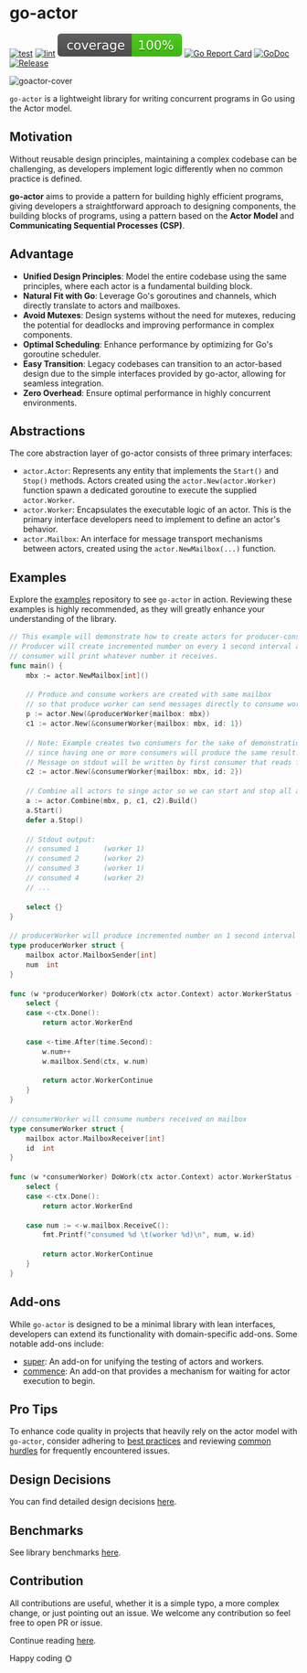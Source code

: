 # go-actor

[![test](https://github.com/vladopajic/go-actor/actions/workflows/test.yml/badge.svg?branch=main)](https://github.com/vladopajic/go-actor/actions/workflows/test.yml)
[![lint](https://github.com/vladopajic/go-actor/actions/workflows/lint.yml/badge.svg?branch=main)](https://github.com/vladopajic/go-actor/actions/workflows/lint.yml)
[![coverage](https://raw.githubusercontent.com/vladopajic/go-actor/badges/.badges/main/coverage.svg)](./.testcoverage.yml)
[![Go Report Card](https://goreportcard.com/badge/github.com/vladopajic/go-actor?cache=v1)](https://goreportcard.com/report/github.com/vladopajic/go-actor)
[![GoDoc](https://godoc.org/github.com/vladopajic/go-actor?status.svg)](https://godoc.org/github.com/vladopajic/go-actor)
[![Release](https://img.shields.io/github/v/release/vladopajic/go-actor?color=%23007ec6)](https://github.com/vladopajic/go-actor/releases/latest)

![goactor-cover](https://user-images.githubusercontent.com/4353513/185381081-2e2a07f3-c13a-4946-a250-b2cbe6588f60.png)

`go-actor` is a lightweight library for writing concurrent programs in Go using the Actor model.


## Motivation

Without reusable design principles, maintaining a complex codebase can be challenging, as developers implement logic differently when no common practice is defined.

**go-actor** aims to provide a pattern for building highly efficient programs, giving developers a straightforward approach to designing components, the building blocks of programs, using a pattern based on the **Actor Model** and **Communicating Sequential Processes (CSP)**.

## Advantage

- **Unified Design Principles**: Model the entire codebase using the same principles, where each actor is a fundamental building block.
- **Natural Fit with Go**: Leverage Go's goroutines and channels, which directly translate to actors and mailboxes.
- **Avoid Mutexes**: Design systems without the need for mutexes, reducing the potential for deadlocks and improving performance in complex components.
- **Optimal Scheduling**: Enhance performance by optimizing for Go's goroutine scheduler.
-  **Easy Transition**: Legacy codebases can transition to an actor-based design due to the simple interfaces provided by go-actor, allowing for seamless integration.
- **Zero Overhead**: Ensure optimal performance in highly concurrent environments.


## Abstractions

The core abstraction layer of go-actor consists of three primary interfaces:

- `actor.Actor`: Represents any entity that implements the `Start()` and `Stop()` methods. Actors created using the `actor.New(actor.Worker)` function spawn a dedicated goroutine to execute the supplied `actor.Worker`.
- `actor.Worker`: Encapsulates the executable logic of an actor. This is the primary interface developers need to implement to define an actor's behavior.
- `actor.Mailbox`: An interface for message transport mechanisms between actors, created using the `actor.NewMailbox(...)` function.


## Examples

Explore the [examples](https://github.com/vladopajic/go-actor-examples) repository to see `go-actor` in action. Reviewing these examples is highly recommended, as they will greatly enhance your understanding of the library.


```go
// This example will demonstrate how to create actors for producer-consumer use case.
// Producer will create incremented number on every 1 second interval and
// consumer will print whatever number it receives.
func main() {
	mbx := actor.NewMailbox[int]()

	// Produce and consume workers are created with same mailbox
	// so that produce worker can send messages directly to consume worker
	p := actor.New(&producerWorker{mailbox: mbx})
	c1 := actor.New(&consumerWorker{mailbox: mbx, id: 1})

	// Note: Example creates two consumers for the sake of demonstration
	// since having one or more consumers will produce the same result. 
	// Message on stdout will be written by first consumer that reads from mailbox.
	c2 := actor.New(&consumerWorker{mailbox: mbx, id: 2})

	// Combine all actors to singe actor so we can start and stop all at once
	a := actor.Combine(mbx, p, c1, c2).Build()
	a.Start()
	defer a.Stop()
	
	// Stdout output:
	// consumed 1      (worker 1)
	// consumed 2      (worker 2)
	// consumed 3      (worker 1)
	// consumed 4      (worker 2)
	// ...

	select {}
}

// producerWorker will produce incremented number on 1 second interval
type producerWorker struct {
	mailbox actor.MailboxSender[int]
	num  int
}

func (w *producerWorker) DoWork(ctx actor.Context) actor.WorkerStatus {
	select {
	case <-ctx.Done():
		return actor.WorkerEnd

	case <-time.After(time.Second):
		w.num++
		w.mailbox.Send(ctx, w.num)

		return actor.WorkerContinue
	}
}

// consumerWorker will consume numbers received on mailbox
type consumerWorker struct {
	mailbox actor.MailboxReceiver[int]
	id  int
}

func (w *consumerWorker) DoWork(ctx actor.Context) actor.WorkerStatus {
	select {
	case <-ctx.Done():
		return actor.WorkerEnd

	case num := <-w.mailbox.ReceiveC():
		fmt.Printf("consumed %d \t(worker %d)\n", num, w.id)

		return actor.WorkerContinue
	}
}
```

## Add-ons

While `go-actor` is designed to be a minimal library with lean interfaces, developers can extend its functionality with domain-specific add-ons. Some notable add-ons include:

- [super](https://github.com/vladopajic/go-super-actor): An add-on for unifying the testing of actors and workers.
- [commence](https://github.com/vladopajic/go-actor-commence): An add-on that provides a mechanism for waiting for actor execution to begin.


## Pro Tips

To enhance code quality in projects that heavily rely on the actor model with `go-actor`, consider adhering to [best practices](./docs/best_practices.md) and reviewing [common hurdles](./docs/common_hurdles.md) for frequently encountered issues.

## Design Decisions

You can find detailed design decisions [here](./docs/design_decisions.md).

## Benchmarks

See library benchmarks [here](./docs/benchmarks.md).


## Contribution

All contributions are useful, whether it is a simple typo, a more complex change, or just pointing out an issue. We welcome any contribution so feel free to open PR or issue. 

Continue reading [here](./docs/contributing.md).


Happy coding 🌞
